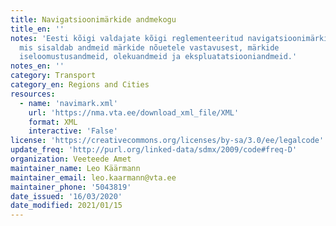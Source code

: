 ```yaml
---
title: Navigatsioonimärkide andmekogu
title_en: ''
notes: 'Eesti kõigi valdajate kõigi reglementeeritud navigatsioonimärkide andmestik,
  mis sisaldab andmeid märkide nõuetele vastavusest, märkide
  iseloomustusandmeid, olekuandmeid ja ekspluatatsiooniandmeid.'
notes_en: ''
category: Transport
category_en: Regions and Cities
resources:
  - name: 'navimark.xml'
    url: 'https://nma.vta.ee/download_xml_file/XML'
    format: XML
    interactive: 'False'
license: 'https://creativecommons.org/licenses/by-sa/3.0/ee/legalcode'
update_freq: 'http://purl.org/linked-data/sdmx/2009/code#freq-D'
organization: Veeteede Amet
maintainer_name: Leo Käärmann
maintainer_email: leo.kaarmann@vta.ee
maintainer_phone: '5043819'
date_issued: '16/03/2020'
date_modified: 2021/01/15
---
```

